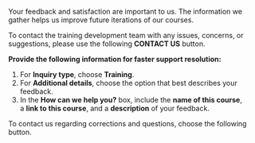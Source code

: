 Your feedback and satisfaction are important to us. The information we gather helps us improve future iterations of our courses.

To contact the training development team with any issues, concerns, or suggestions, please use the following **CONTACT US** button. 

**Provide the following information for faster support resolution:**

1. For **Inquiry type**, choose **Training**.
2. For **Additional details**, choose the option that best describes your feedback.
3. In the **How can we help you?** box, include the **name of this course**, a **link to this course**, and a **description** of your feedback.

To contact us regarding corrections and questions, choose the following button.